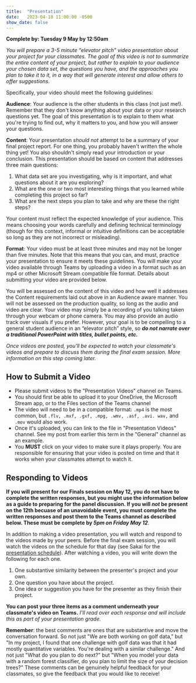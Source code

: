 ```yaml
---
title:  "Presentation"
date:   2023-04-18 11:00:00 -0500
show_date: false
---
```

**Complete by: Tuesday 9 May by 12:50am**

*You will prepare a 3-5 minute “elevator pitch” video presentation about your project for your classmates. The goal of this video is not to summarize the entire content of your project, but rather to explain to your audience your chosen data set, the questions you have, and the approaches you plan to take it to it, in a way that will generate interest and allow others to offer suggestions.*

Specifically, your video should meet the following guidelines:

**Audience**: Your audience is the other students in this class (not just me!). Remember that they don't know anything about your data or your research questions yet. The goal of this presentation is to explain to them what you're trying to find out, why it matters to you, and how you will answer your questions.

**Content**: Your presentation *should not* attempt to be a summary of your final project report. For one thing, you probably haven't written the whole thing yet! You also shouldn't simply read your introduction or your conclusion. This presentation should be based on content that addresses three main questions:

1. What data set are you investigating, why is it important, and what questions about it are you exploring?
2. What are the one or two most interesting things that you learned while completing this project so far?
3. What are the next steps you plan to take and why are these the right steps?

Your content must reflect the expected knowledge of your audience. This means choosing your words carefully and defining technical terminology (though for this context, informal or intuitive definitions can be acceptable so long as they are not incorrect or misleading).

**Format**: Your video must be at least three minutes and may not be longer than five minutes. Note that this means that you can, and must, practice your presentation to ensure it meets these guidelines. You will make your video available through Teams by uploading a video in a format such as an mp4 or other Microsoft Stream compatible file format. Details about submitting your video are provided below.

You will be assessed on the content of this video and how well it addresses the Content requirements laid out above in an Audience aware manner. You will not be assessed on the production quality, so long as the audio and video are clear. Your video may simply be a recording of you talking taken through your webcam or phone camera. You may also provide an audio track over visuals if you prefer. However, your goal is to be compelling to a general student audience in an “elevator pitch” style, so ***do not narrate over a traditional PowerPoint with titles, bullet points, etc.***

*Once videos are posted, you'll be expected to watch your classmate's videos and prepare to discuss them during the final exam session. More information on this step coming later.*

## How to Submit a Video

- Please submit videos to the "Presentation Videos" channel on Teams.
- You should first be able to upload it to your OneDrive, the Microsoft Stream app, or to the Files section of the Teams channel
- The video will need to be in a compatible format: `.mp4` is the most common, but `.flv, .mxf, .gxf, .mpg, .wmv, .asf, .avi. wav,` and `.mov` would also work.
- Once it's uploaded, you can link to the file in "Presentation Videos" channel. See my post from earlier this term in the "General" channel as an example.
- You **MUST** click on your video to make sure it plays properly. You are responsible for ensuring that your video is posted on time and that it works when your classmates attempt to watch it.

## Responding to Videos

**If you will present for our Finals session on May 12, you do not have to complete the written responses, but you might use the information below as a guide to preparing for the panel discussion. If you will *not* be present on the 12th becuase of an unavoidable event, you must complete the written responses and post them to the Teams channel as  described below. These must be complete by *5pm on Friday May 12***.

In addition to making a video presentation, you will watch and respond to the videos made by your peers. Before the final exam session, you will watch the videos on the schedule for that day (see Sakai for the [presentation schedule]()). After watching a video, you will write down the following for each one.

1. One substantive similarity between the presenter's project and your own.
2. One question you have about the project.
3. One idea or suggestion you have for the presenter as they finish their project.

**You can post your three items as a comment underneath your classmate's video on Teams.** *I'll read over each response and will include this as part of your presentation grade.*

**Remember**: the best comments are ones that are substantive and move the conversation forward. So not just "We are both working on golf data," but "In my project, I found that one challenge with golf data was that it had mostly quantitative variables. You're dealing with a similar challenge." And not just "What do you plan to do next?" but "When you model your data with a random forest classifier, do you plan to limit the size of your decision trees?" These comments can be genuinely helpful feedback for your classmates, so give the feedback that you would like to receive!
